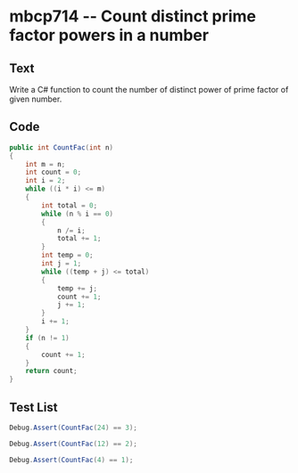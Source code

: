 # mbcp714 -- Count distinct prime factor powers in a number

## Text

Write a C# function to count the number of distinct power of prime factor of given number.

## Code

```csharp
public int CountFac(int n)  
{  
    int m = n;  
    int count = 0;  
    int i = 2;  
    while ((i * i) <= m)  
    {  
        int total = 0;  
        while (n % i == 0)  
        {  
            n /= i;  
            total += 1;  
        }  
        int temp = 0;  
        int j = 1;  
        while ((temp + j) <= total)  
        {  
            temp += j;  
            count += 1;  
            j += 1;  
        }  
        i += 1;  
    }  
    if (n != 1)  
    {  
        count += 1;  
    }  
    return count;  
}
```

## Test List

```csharp
Debug.Assert(CountFac(24) == 3);
```

```csharp
Debug.Assert(CountFac(12) == 2);
```

```csharp
Debug.Assert(CountFac(4) == 1);
```
